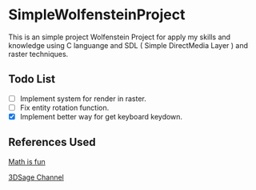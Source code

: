 # SimpleWolfensteinProject

This is an simple project Wolfenstein Project for apply my skills and knowledge
using C languange and SDL ( Simple DirectMedia Layer ) and raster techniques.

## Todo List

- [ ] Implement system for render in raster.
- [ ] Fix entity rotation function.
- [x] Implement better way for get keyboard keydown.

## References Used

[Math is fun](https://www.mathsisfun.com/)

[3DSage Channel](https://www.youtube.com/@3DSage/videos)